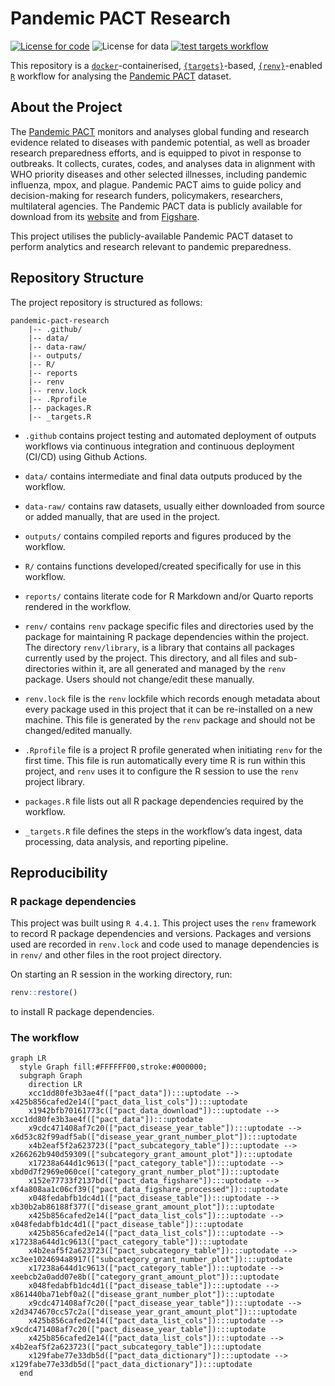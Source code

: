 
<!-- README.md is generated from README.Rmd. Please edit that file -->

# Pandemic PACT Research

<!-- badges: start -->

[![License for
code](https://img.shields.io/badge/license%20\(for%20code\)-GPL3.0-blue.svg)](https://opensource.org/licenses/gpl-3.0.html)
![License for
data](https://img.shields.io/badge/license%20\(for%20data\)-CC0-blue)
[![test targets
workflow](https://github.com/OxfordIHTM/pandemic-pact-research/actions/workflows/test-targets-workflow.yml/badge.svg)](https://github.com/OxfordIHTM/pandemic-pact-research/actions/workflows/test-targets-workflow.yml)
<!-- badges: end -->

This repository is a
[`docker`](https://www.docker.com/get-started)-containerised,
[`{targets}`](https://docs.ropensci.org/targets/)-based,
[`{renv}`](https://rstudio.github.io/renv/articles/renv.html)-enabled
[`R`](https://cran.r-project.org/) workflow for analysing the [Pandemic
PACT](https://www.pandemicpact.org/) dataset.

## About the Project

The [Pandemic PACT](https://www.pandemicpact.org/) monitors and analyses
global funding and research evidence related to diseases with pandemic
potential, as well as broader research preparedness efforts, and is
equipped to pivot in response to outbreaks. It collects, curates, codes,
and analyses data in alignment with WHO priority diseases and other
selected illnesses, including pandemic influenza, mpox, and plague.
Pandemic PACT aims to guide policy and decision-making for research
funders, policymakers, researchers, multilateral agencies. The Pandemic
PACT data is publicly available for download from its
[website](https://www.pandemicpact.org/) and from
[Figshare](https://portal.sds.ox.ac.uk/pandemicpact).

This project utilises the publicly-available Pandemic PACT dataset to
perform analytics and research relevant to pandemic preparedness.

## Repository Structure

The project repository is structured as follows:

    pandemic-pact-research
        |-- .github/
        |-- data/
        |-- data-raw/
        |-- outputs/
        |-- R/
        |-- reports
        |-- renv
        |-- renv.lock
        |-- .Rprofile
        |-- packages.R
        |-- _targets.R

  - `.github` contains project testing and automated deployment of
    outputs workflows via continuous integration and continuous
    deployment (CI/CD) using Github Actions.

  - `data/` contains intermediate and final data outputs produced by the
    workflow.

  - `data-raw/` contains raw datasets, usually either downloaded from
    source or added manually, that are used in the project.

  - `outputs/` contains compiled reports and figures produced by the
    workflow.

  - `R/` contains functions developed/created specifically for use in
    this workflow.

  - `reports/` contains literate code for R Markdown and/or Quarto
    reports rendered in the workflow.

  - `renv/` contains `renv` package specific files and directories used
    by the package for maintaining R package dependencies within the
    project. The directory `renv/library`, is a library that contains
    all packages currently used by the project. This directory, and all
    files and sub-directories within it, are all generated and managed
    by the `renv` package. Users should not change/edit these manually.

  - `renv.lock` file is the `renv` lockfile which records enough
    metadata about every package used in this project that it can be
    re-installed on a new machine. This file is generated by the `renv`
    package and should not be changed/edited manually.

  - `.Rprofile` file is a project R profile generated when initiating
    `renv` for the first time. This file is run automatically every time
    R is run within this project, and `renv` uses it to configure the R
    session to use the `renv` project library.

  - `packages.R` file lists out all R package dependencies required by
    the workflow.

  - `_targets.R` file defines the steps in the workflow’s data ingest,
    data processing, data analysis, and reporting pipeline.

## Reproducibility

### R package dependencies

This project was built using `R 4.4.1`. This project uses the `renv`
framework to record R package dependencies and versions. Packages and
versions used are recorded in `renv.lock` and code used to manage
dependencies is in `renv/` and other files in the root project
directory.

On starting an R session in the working directory, run:

``` r
renv::restore()
```

to install R package dependencies.

### The workflow

``` mermaid
graph LR
  style Graph fill:#FFFFFF00,stroke:#000000;
  subgraph Graph
    direction LR
    xcc1dd80fe3b3ae4f(["pact_data"]):::uptodate --> x425b856cafed2e14(["pact_data_list_cols"]):::uptodate
    x1942bfb70161773c(["pact_data_download"]):::uptodate --> xcc1dd80fe3b3ae4f(["pact_data"]):::uptodate
    x9cdc471408af7c20(["pact_disease_year_table"]):::uptodate --> x6d53c82f99adf5ab(["disease_year_grant_number_plot"]):::uptodate
    x4b2eaf5f2a623723(["pact_subcategory_table"]):::uptodate --> x266262b940d59309(["subcategory_grant_amount_plot"]):::uptodate
    x17238a644d1c9613(["pact_category_table"]):::uptodate --> xbd0d7f2969e060ce(["category_grant_number_plot"]):::uptodate
    x152e77733f2137bd(["pact_data_figshare"]):::uptodate --> xf4a808aa1c06cf39(["pact_data_figshare_processed"]):::uptodate
    x048fedabfb1dc4d1(["pact_disease_table"]):::uptodate --> xb30b2ab86188f377(["disease_grant_amount_plot"]):::uptodate
    x425b856cafed2e14(["pact_data_list_cols"]):::uptodate --> x048fedabfb1dc4d1(["pact_disease_table"]):::uptodate
    x425b856cafed2e14(["pact_data_list_cols"]):::uptodate --> x17238a644d1c9613(["pact_category_table"]):::uptodate
    x4b2eaf5f2a623723(["pact_subcategory_table"]):::uptodate --> xc3ee1024694a8917(["subcategory_grant_number_plot"]):::uptodate
    x17238a644d1c9613(["pact_category_table"]):::uptodate --> xeebcb2a0add07e8b(["category_grant_amount_plot"]):::uptodate
    x048fedabfb1dc4d1(["pact_disease_table"]):::uptodate --> x861440ba71ebf0a2(["disease_grant_number_plot"]):::uptodate
    x9cdc471408af7c20(["pact_disease_year_table"]):::uptodate --> x2d3474670cc57c2a(["disease_year_grant_amount_plot"]):::uptodate
    x425b856cafed2e14(["pact_data_list_cols"]):::uptodate --> x9cdc471408af7c20(["pact_disease_year_table"]):::uptodate
    x425b856cafed2e14(["pact_data_list_cols"]):::uptodate --> x4b2eaf5f2a623723(["pact_subcategory_table"]):::uptodate
    x129fabe77e33db5d(["pact_data_dictionary"]):::uptodate --> x129fabe77e33db5d(["pact_data_dictionary"]):::uptodate
  end
```
